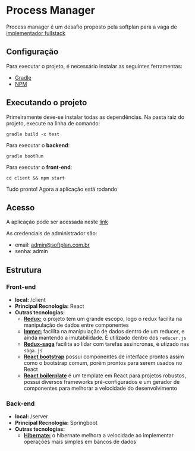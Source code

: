 Process Manager
======================
Process manager é um desafio proposto pela softplan para a vaga de [implementador fullstack](https://github.com/provas-softplan/implementador-fullstack)

Configuração
---------------------

Para executar o projeto, é necessário instalar as seguintes ferramentas:

* [Gradle](https://gradle.org/)
* [NPM](https://www.npmjs.com/)

Executando o projeto
---------------------

Primeiramente deve-se instalar todas as dependências. Na pasta raiz do projeto, execute na linha de comando:

`gradle build -x test`

Para executar o **backend**:

`gradle bootRun`

Para executar o **front-end**:

`cd client && npm start`

Tudo pronto! Agora a aplicação está rodando

Acesso
------------
A aplicação pode ser acessada neste [link](http://localhost:3000)

As credenciais de administrador são:

* email: admin@softplan.com.br 
* senha: admin

Estrutura 
-------------
### Front-end
* **local:** /client
* **Principal Recnologia:** React
* **Outras tecnologias:** 
    - [**Redux:**](https://reactjs.org/) o projeto tem um grande escopo, logo o redux facilita na manipulação de dados entre componentes
    - [**Immer:**](https://github.com/immerjs/immer) facilita na manipulação de dados dentro de um reducer, e ainda mantendo a imutabilidade. É utilizado dentro dos `reducer.js`
    - [**Redux-saga**](https://redux-saga.js.org/) facilita ao lidar com tarefas assíncronas, é utizado nas `saga.js`
    - [**React bootstrap**](https://react-bootstrap.github.io/) possui componentes de interface prontos assim como o bootstrap comum, porém prontos para serem usados no React
    - [**React boilerplate**](https://github.com/react-boilerplate/react-boilerplate) é um template em React para projetos robustos, possui diversos frameworks pré-configurados e um gerador de componentes para melhorar a velocidade do desenvolvimento 
    
### Back-end
* **local:** /server
* **Principal Recnologia:** Springboot
* **Outras tecnologias:** 
    - [**Hibernate:**](https://hibernate.org/) o hibernate melhora a velocidade ao implementar operações mais simples em bancos de dados


